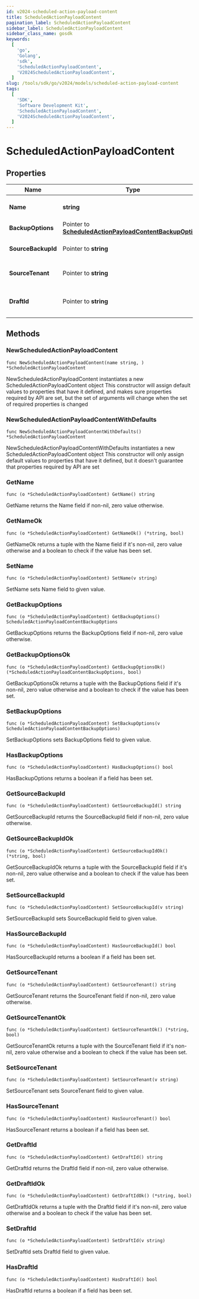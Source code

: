 ```yaml
---
id: v2024-scheduled-action-payload-content
title: ScheduledActionPayloadContent
pagination_label: ScheduledActionPayloadContent
sidebar_label: ScheduledActionPayloadContent
sidebar_class_name: gosdk
keywords:
  [
    'go',
    'Golang',
    'sdk',
    'ScheduledActionPayloadContent',
    'V2024ScheduledActionPayloadContent',
  ]
slug: /tools/sdk/go/v2024/models/scheduled-action-payload-content
tags:
  [
    'SDK',
    'Software Development Kit',
    'ScheduledActionPayloadContent',
    'V2024ScheduledActionPayloadContent',
  ]
---
```


# ScheduledActionPayloadContent

## Properties

| Name | Type | Description | Notes |
| --- | --- | --- | --- |
| **Name** | **string** | Name of the scheduled action (maximum 50 characters). |
| **BackupOptions** | Pointer to [**ScheduledActionPayloadContentBackupOptions**](scheduled-action-payload-content-backup-options) |  | [optional] |
| **SourceBackupId** | Pointer to **string** | ID of the source backup. Required for CREATE_DRAFT jobs. | [optional] |
| **SourceTenant** | Pointer to **string** | Source tenant identifier. Required for CREATE_DRAFT jobs. | [optional] |
| **DraftId** | Pointer to **string** | ID of the draft to be deployed. Required for CONFIG_DEPLOY_DRAFT jobs. | [optional] |

## Methods

### NewScheduledActionPayloadContent

`func NewScheduledActionPayloadContent(name string, ) *ScheduledActionPayloadContent`

NewScheduledActionPayloadContent instantiates a new ScheduledActionPayloadContent object This constructor will assign default values to properties that have it defined, and makes sure properties required by API are set, but the set of arguments will change when the set of required properties is changed

### NewScheduledActionPayloadContentWithDefaults

`func NewScheduledActionPayloadContentWithDefaults() *ScheduledActionPayloadContent`

NewScheduledActionPayloadContentWithDefaults instantiates a new ScheduledActionPayloadContent object This constructor will only assign default values to properties that have it defined, but it doesn't guarantee that properties required by API are set

### GetName

`func (o *ScheduledActionPayloadContent) GetName() string`

GetName returns the Name field if non-nil, zero value otherwise.

### GetNameOk

`func (o *ScheduledActionPayloadContent) GetNameOk() (*string, bool)`

GetNameOk returns a tuple with the Name field if it's non-nil, zero value otherwise and a boolean to check if the value has been set.

### SetName

`func (o *ScheduledActionPayloadContent) SetName(v string)`

SetName sets Name field to given value.

### GetBackupOptions

`func (o *ScheduledActionPayloadContent) GetBackupOptions() ScheduledActionPayloadContentBackupOptions`

GetBackupOptions returns the BackupOptions field if non-nil, zero value otherwise.

### GetBackupOptionsOk

`func (o *ScheduledActionPayloadContent) GetBackupOptionsOk() (*ScheduledActionPayloadContentBackupOptions, bool)`

GetBackupOptionsOk returns a tuple with the BackupOptions field if it's non-nil, zero value otherwise and a boolean to check if the value has been set.

### SetBackupOptions

`func (o *ScheduledActionPayloadContent) SetBackupOptions(v ScheduledActionPayloadContentBackupOptions)`

SetBackupOptions sets BackupOptions field to given value.

### HasBackupOptions

`func (o *ScheduledActionPayloadContent) HasBackupOptions() bool`

HasBackupOptions returns a boolean if a field has been set.

### GetSourceBackupId

`func (o *ScheduledActionPayloadContent) GetSourceBackupId() string`

GetSourceBackupId returns the SourceBackupId field if non-nil, zero value otherwise.

### GetSourceBackupIdOk

`func (o *ScheduledActionPayloadContent) GetSourceBackupIdOk() (*string, bool)`

GetSourceBackupIdOk returns a tuple with the SourceBackupId field if it's non-nil, zero value otherwise and a boolean to check if the value has been set.

### SetSourceBackupId

`func (o *ScheduledActionPayloadContent) SetSourceBackupId(v string)`

SetSourceBackupId sets SourceBackupId field to given value.

### HasSourceBackupId

`func (o *ScheduledActionPayloadContent) HasSourceBackupId() bool`

HasSourceBackupId returns a boolean if a field has been set.

### GetSourceTenant

`func (o *ScheduledActionPayloadContent) GetSourceTenant() string`

GetSourceTenant returns the SourceTenant field if non-nil, zero value otherwise.

### GetSourceTenantOk

`func (o *ScheduledActionPayloadContent) GetSourceTenantOk() (*string, bool)`

GetSourceTenantOk returns a tuple with the SourceTenant field if it's non-nil, zero value otherwise and a boolean to check if the value has been set.

### SetSourceTenant

`func (o *ScheduledActionPayloadContent) SetSourceTenant(v string)`

SetSourceTenant sets SourceTenant field to given value.

### HasSourceTenant

`func (o *ScheduledActionPayloadContent) HasSourceTenant() bool`

HasSourceTenant returns a boolean if a field has been set.

### GetDraftId

`func (o *ScheduledActionPayloadContent) GetDraftId() string`

GetDraftId returns the DraftId field if non-nil, zero value otherwise.

### GetDraftIdOk

`func (o *ScheduledActionPayloadContent) GetDraftIdOk() (*string, bool)`

GetDraftIdOk returns a tuple with the DraftId field if it's non-nil, zero value otherwise and a boolean to check if the value has been set.

### SetDraftId

`func (o *ScheduledActionPayloadContent) SetDraftId(v string)`

SetDraftId sets DraftId field to given value.

### HasDraftId

`func (o *ScheduledActionPayloadContent) HasDraftId() bool`

HasDraftId returns a boolean if a field has been set.
